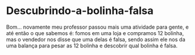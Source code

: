 # Descubrindo-a-bolinha-falsa
 Bom... novamente meu professor passou mais uma atividade para gente, e até então o que sabemos é: 
 fomos em uma loja e compramos 12 bolinha, mas o vendedor nos disse que uma delas é falsa, sendo assim ele nos da uma balança para pesar as 12 bolinha e descobrir qual bolinha é falsa.
